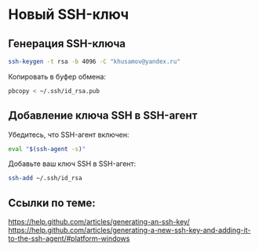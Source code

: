 Новый SSH-ключ
==============

Генерация SSH-ключа
--------

```bash
ssh-keygen -t rsa -b 4096 -C "khusamov@yandex.ru"
```

Копировать в буфер обмена:

```bash
pbcopy < ~/.ssh/id_rsa.pub
```

Добавление ключа SSH в SSH-агент
----------

Убедитесь, что SSH-агент включен:

```bash
eval "$(ssh-agent -s)"
```
Добавьте ваш ключ SSH в SSH-агент:

```bash
ssh-add ~/.ssh/id_rsa
```


Ссылки по теме:  
-----------
https://help.github.com/articles/generating-an-ssh-key/  
https://help.github.com/articles/generating-a-new-ssh-key-and-adding-it-to-the-ssh-agent/#platform-windows
